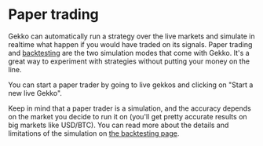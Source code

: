 # Paper trading

Gekko can automatically run a strategy over the live markets and simulate in realtime what happen if you would have traded on its signals. Paper trading and [backtesting](../backtesting.md) are the two simulation modes that come with Gekko. It's a great way to experiment with strategies without putting your money on the line.

You can start a paper trader by going to live gekkos and clicking on "Start a new live Gekko".

Keep in mind that a paper trader is a simulation, and the accuracy depends on the market you decide to run it on (you'll get pretty accurate results on big markets like USD/BTC). You can read more about the details and limitations of the simulation on [the backtesting page](../backtesting.md#Simplified-simulation).